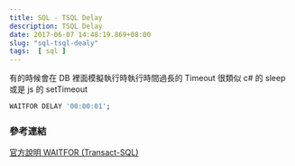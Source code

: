 ```yaml
---
title: SQL - TSQL Delay
description: TSQL Delay
date: 2017-06-07 14:48:19.869+08:00
slug: "sql-tsql-dealy"
tags:  [ sql ]
---
```


有的時候會在 DB 裡面模擬執行時執行時間過長的 Timeout
很類似 c# 的 sleep 或是 js 的 setTimeout

```sql
WAITFOR DELAY '00:00:01';   
```

### 參考連結

[官方說明 WAITFOR (Transact-SQL)](https://msdn.microsoft.com/zh-tw/library/ms187331.aspx)